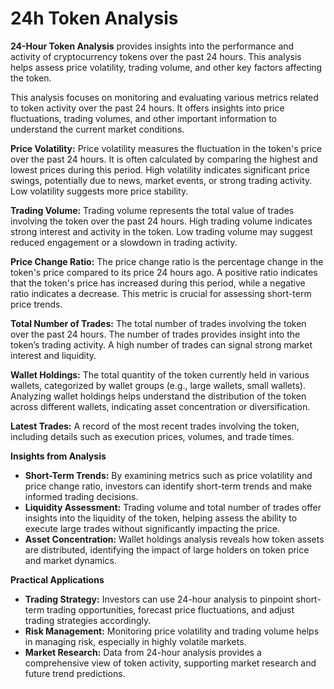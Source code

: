 # 24h Token Analysis

**24-Hour Token Analysis** provides insights into the performance and activity of cryptocurrency tokens over the past 24 hours. This analysis helps assess price volatility, trading volume, and other key factors affecting the token.

This analysis focuses on monitoring and evaluating various metrics related to token activity over the past 24 hours. It offers insights into price fluctuations, trading volumes, and other important information to understand the current market conditions.

**Price Volatility:** Price volatility measures the fluctuation in the token's price over the past 24 hours. It is often calculated by comparing the highest and lowest prices during this period. High volatility indicates significant price swings, potentially due to news, market events, or strong trading activity. Low volatility suggests more price stability.

**Trading Volume:** Trading volume represents the total value of trades involving the token over the past 24 hours. High trading volume indicates strong interest and activity in the token. Low trading volume may suggest reduced engagement or a slowdown in trading activity.

**Price Change Ratio:** The price change ratio is the percentage change in the token's price compared to its price 24 hours ago. A positive ratio indicates that the token's price has increased during this period, while a negative ratio indicates a decrease. This metric is crucial for assessing short-term price trends.

**Total Number of Trades:** The total number of trades involving the token over the past 24 hours. The number of trades provides insight into the token’s trading activity. A high number of trades can signal strong market interest and liquidity.

**Wallet Holdings:** The total quantity of the token currently held in various wallets, categorized by wallet groups (e.g., large wallets, small wallets). Analyzing wallet holdings helps understand the distribution of the token across different wallets, indicating asset concentration or diversification.

**Latest Trades:** A record of the most recent trades involving the token, including details such as execution prices, volumes, and trade times.

**Insights from Analysis**

* **Short-Term Trends:** By examining metrics such as price volatility and price change ratio, investors can identify short-term trends and make informed trading decisions.
* **Liquidity Assessment:** Trading volume and total number of trades offer insights into the liquidity of the token, helping assess the ability to execute large trades without significantly impacting the price.
* **Asset Concentration:** Wallet holdings analysis reveals how token assets are distributed, identifying the impact of large holders on token price and market dynamics.

**Practical Applications**

* **Trading Strategy:** Investors can use 24-hour analysis to pinpoint short-term trading opportunities, forecast price fluctuations, and adjust trading strategies accordingly.
* **Risk Management:** Monitoring price volatility and trading volume helps in managing risk, especially in highly volatile markets.
* **Market Research:** Data from 24-hour analysis provides a comprehensive view of token activity, supporting market research and future trend predictions.
